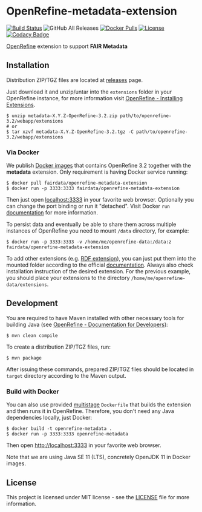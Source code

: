 # OpenRefine-metadata-extension

[![Build Status](https://travis-ci.com/FAIRDataTeam/OpenRefine-metadata-extension.svg?branch=master)](https://travis-ci.com/FAIRDataTeam/OpenRefine-metadata-extension)
![GitHub All Releases](https://img.shields.io/github/downloads/FAIRDataTeam/OpenRefine-metadata-extension/total)
[![Docker Pulls](https://img.shields.io/docker/pulls/fairdata/openrefine-metadata-extension)](https://hub.docker.com/r/fairdata/openrefine-metadata-extension)
[![License](https://img.shields.io/github/license/FAIRDataTeam/OpenRefine-metadata-extension)](LICENSE)
[![Codacy Badge](https://api.codacy.com/project/badge/Grade/aca649b193144fb68428ba3039a49ad5)](https://www.codacy.com/manual/MarekSuchanek/OpenRefine-metadata-extension?utm_source=github.com&amp;utm_medium=referral&amp;utm_content=FAIRDataTeam/OpenRefine-metadata-extension&amp;utm_campaign=Badge_Grade)

[OpenRefine](http://openrefine.org) extension to support **FAIR Metadata**

## Installation

Distribution ZIP/TGZ files are located at [releases](https://github.com/FAIRDataTeam/OpenRefine-metadata-extension/releases) page.

Just download it and unzip/untar into the `extensions` folder in your OpenRefine instance, for more information visit [OpenRefine - Installing Extensions](https://github.com/OpenRefine/OpenRefine/wiki/Installing-Extensions).

```console
$ unzip metadata-X.Y.Z-OpenRefine-3.2.zip path/to/openrefine-3.2/webapp/extensions
# or
$ tar xzvf metadata-X.Y.Z-OpenRefine-3.2.tgz -C path/to/openrefine-3.2/webapp/extensions
```

### Via Docker

We publish [Docker images](https://hub.docker.com/r/fairdata/openrefine-metadata-extension) that contains OpenRefine 3.2 together with the **metadata** extension. Only requirement is having Docker service running:

```console
$ docker pull fairdata/openrefine-metadata-extension
$ docker run -p 3333:3333 fairdata/openrefine-metadata-extension
```

Then just open [localhost:3333](http://localhost:3333) in your favorite web browser. Optionally you can change the port binding or run it "detached". Visit Docker `run` [documentation](https://docs.docker.com/engine/reference/run/) for more information.

To persist data and eventually be able to share them across multiple instances of OpenRefine you need to mount `/data` directory, for example:

```console
$ docker run -p 3333:3333 -v /home/me/openrefine-data:/data:z fairdata/openrefine-metadata-extension
```

To add other extensions (e.g. [RDF extension](https://github.com/stkenny/grefine-rdf-extension)), you can just put them into the mounted folder according to the official [documentation](https://github.com/OpenRefine/OpenRefine/wiki/Installing-Extensions). Always also check installation instruction of the desired extension. For the previous example, you should place your extensions to the directory `/home/me/openrefine-data/extensions`.

## Development

You are required to have Maven installed with other necessary tools for building Java (see [OpenRefine - Documentation for Developers](https://github.com/OpenRefine/OpenRefine/wiki/Documentation-For-Developers)):

```console
$ mvn clean compile
```

To create a distribution ZIP/TGZ files, run:

```console
$ mvn package
```

After issuing these commands, prepared ZIP/TGZ files should be located in `target` directory according to the Maven output.

### Build with Docker

You can also use provided [multistage](https://docs.docker.com/develop/develop-images/multistage-build/) `Dockerfile`
that builds the extension and then runs it in OpenRefine. Therefore, you don't need
any Java dependencies locally, just Docker:

```console
$ docker build -t openrefine-metadata .
$ docker run -p 3333:3333 openrefine-metadata
```

Then open [http://localhost:3333](http://localhost:3333) in your favorite web browser.

Note that we are using Java SE 11 (LTS), concretely OpenJDK 11 in Docker images.

## License

This project is licensed under MIT license - see the [LICENSE](LICENSE) file for more information.
